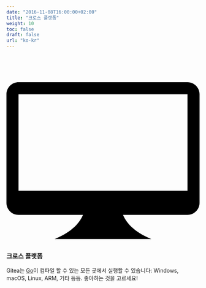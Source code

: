 ```yaml
---
date: "2016-11-08T16:00:00+02:00"
title: "크로스 플랫폼"
weight: 10
toc: false
draft: false
url: "ko-kr"
---
```

<h3>
	<svg class="octicon octicon-device-desktop" viewBox="0 0 16 16" version="1.1" aria-hidden="true">
		<path fill-rule="evenodd" d="M15 2H1c-.55 0-1 .45-1 1v9c0 .55.45 1 1 1h5.34c-.25.61-.86 1.39-2.34 2h8c-1.48-.61-2.09-1.39-2.34-2H15c.55 0 1-.45 1-1V3c0-.55-.45-1-1-1zm0 9H1V3h14v8z"></path>
	</svg>
	크로스 플랫폼
</h3>

Gitea는 [Go](http://golang.org/)이 컴파일 할 수 있는 모든 곳에서 실행할 수 있습니다: Windows, macOS, Linux, ARM, 기타 등등. 좋아하는 것을 고르세요!
